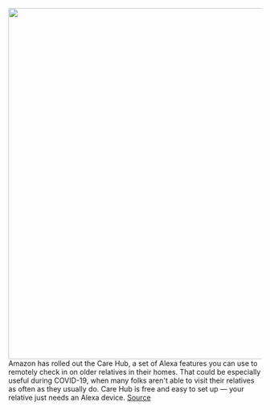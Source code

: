 <img src='https://cdn.vox-cdn.com/thumbor/WjkX4jYLWw9tLUAwy5WyVS9lgZk=/0x0:2040x1360/1200x800/filters:focal(857x517:1183x843)/cdn.vox-cdn.com/uploads/chorus_image/image/67772921/dseifert_191123_3810_0005.0.jpg' width='700px' /><br/>
Amazon has rolled out the Care Hub, a set of Alexa features you can use to remotely check in on older relatives in their homes. That could be especially useful during COVID-19, when many folks aren't able to visit their relatives as often as they usually do. Care Hub is free and easy to set up — your relative just needs an Alexa device.
<a href='https://www.theverge.com/21560891/amazon-alexa-care-hub-how-to-use-setup'> Source <a/>